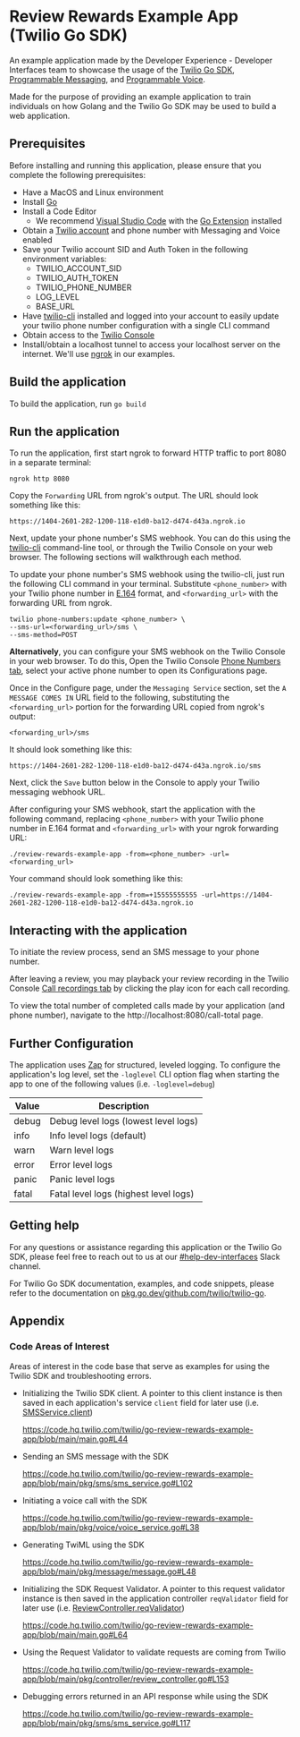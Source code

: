 # Review Rewards Example App (Twilio Go SDK)

An example application made by the Developer Experience - Developer Interfaces team to showcase the usage of the [Twilio Go SDK](https://github.com/twilio/twilio-go), [Programmable Messaging](https://www.twilio.com/docs/sms), and [Programmable Voice](https://www.twilio.com/docs/voice).

Made for the purpose of providing an example application to train individuals on how Golang and the Twilio Go SDK may be used to build a web application.

## Prerequisites

Before installing and running this application, please ensure that you complete the following prerequisites:

- Have a MacOS and Linux environment
- Install [Go](https://go.dev/dl/)
- Install a Code Editor
    - We recommend [Visual Studio Code](https://code.visualstudio.com/) with the [Go Extension](https://marketplace.visualstudio.com/items?itemName=golang.Go) installed
- Obtain a [Twilio account](https://www.twilio.com/login) and phone number with Messaging and Voice enabled
- Save your Twilio account SID and Auth Token in the following environment variables:
    - TWILIO_ACCOUNT_SID
    - TWILIO_AUTH_TOKEN
    - TWILIO_PHONE_NUMBER
    - LOG_LEVEL
    - BASE_URL
- Have [twilio-cli](https://www.twilio.com/docs/twilio-cli/quickstart) installed and logged into your account to easily update your twilio phone number configuration with a single CLI command
- Obtain access to the [Twilio Console](https://console.twilio.com/)
- Install/obtain a localhost tunnel to access your localhost server on the internet. We'll use [ngrok](https://ngrok.com/) in our examples.

## Build the application

To build the application, run `go build`

## Run the application

To run the application, first start ngrok to forward HTTP traffic to port 8080 in a separate terminal:

```
ngrok http 8080
```

Copy the `Forwarding` URL from ngrok's output. The URL should look something like this:

```
https://1404-2601-282-1200-118-e1d0-ba12-d474-d43a.ngrok.io
```

Next, update your phone number's SMS webhook. You can do this using the [twilio-cli](https://www.twilio.com/docs/twilio-cli/quickstart) command-line tool, or through the Twilio Console on your web browser. The following sections will walkthrough each method.

To update your phone number's SMS webhook using the twilio-cli, just run the following CLI command in your terminal. Substitute `<phone_number>` with your Twilio phone number in [E.164](https://www.twilio.com/docs/glossary/what-e164) format, and `<forwarding_url>` with the forwarding URL from ngrok.

```
twilio phone-numbers:update <phone_number> \
--sms-url=<forwarding_url>/sms \
--sms-method=POST
```

**Alternatively**, you can configure your SMS webhook on the Twilio Console in your web browser. To do this, Open the Twilio Console [Phone Numbers tab](https://console.twilio.com/us1/develop/phone-numbers/manage/incoming), select your active phone number to open its Configurations page.

Once in the Configure page, under the `Messaging Service` section, set the `A MESSAGE COMES IN` URL field to the following, substituting the `<forwarding_url>` portion for the forwarding URL copied from ngrok's output:

```
<forwarding_url>/sms
```

It should look something like this:

```
https://1404-2601-282-1200-118-e1d0-ba12-d474-d43a.ngrok.io/sms
```

Next, click the `Save` button below in the Console to apply your Twilio messaging webhook URL.

After configuring your SMS webhook, start the application with the following command, replacing `<phone_number>` with your Twilio phone number in E.164 format and `<forwarding_url>` with your ngrok forwarding URL:

```
./review-rewards-example-app -from=<phone_number> -url=<forwarding_url>
```

Your command should look something like this:

```
./review-rewards-example-app -from=+15555555555 -url=https://1404-2601-282-1200-118-e1d0-ba12-d474-d43a.ngrok.io
```

## Interacting with the application

To initiate the review process, send an SMS message to your phone number.

After leaving a review, you may playback your review recording in the Twilio Console [Call recordings tab](https://console.twilio.com/us1/monitor/logs/call-recordings?frameUrl=%2Fconsole%2Fvoice%2Frecordings%2Frecording-logs%3Fx-target-region%3Dus1) by clicking the play icon for each call recording.

To view the total number of completed calls made by your application (and phone number), navigate to the http://localhost:8080/call-total page.

## Further Configuration

The application uses [Zap](https://github.com/uber-go/zap) for structured, leveled logging. To configure the application's log level, set the `-loglevel` CLI option flag when starting the app to one of the following values (i.e. `-loglevel=debug`)

|Value|Description|
|---|---|
|debug|Debug level logs (lowest level logs)|
|info|Info level logs (default)|
|warn|Warn level logs|
|error|Error level logs|
|panic|Panic level logs|
|fatal|Fatal level logs (highest level logs)|

## Getting help

For any questions or assistance regarding this application or the Twilio Go SDK, please feel free to reach out to us at our [#help-dev-interfaces](https://twilio.slack.com/archives/CGQPL0RPH) Slack channel.

For Twilio Go SDK documentation, examples, and code snippets, please refer to the documentation on [pkg.go.dev/github.com/twilio/twilio-go](https://pkg.go.dev/github.com/twilio/twilio-go).

## Appendix

### Code Areas of Interest

Areas of interest in the code base that serve as examples for using the Twilio SDK and troubleshooting errors.

- Initializing the Twilio SDK client. A pointer to this client instance is then saved in each application's service `client` field for later use (i.e. [SMSService.client](https://code.hq.twilio.com/twilio/go-review-rewards-example-app/blob/main/pkg/sms/sms_service.go#L27))

    https://code.hq.twilio.com/twilio/go-review-rewards-example-app/blob/main/main.go#L44

- Sending an SMS message with the SDK
    
    https://code.hq.twilio.com/twilio/go-review-rewards-example-app/blob/main/pkg/sms/sms_service.go#L102

- Initiating a voice call with the SDK

    https://code.hq.twilio.com/twilio/go-review-rewards-example-app/blob/main/pkg/voice/voice_service.go#L38

- Generating TwiML using the SDK

    https://code.hq.twilio.com/twilio/go-review-rewards-example-app/blob/main/pkg/message/message.go#L48

- Initializing the SDK Request Validator. A pointer to this request validator instance is then saved in the application controller `reqValidator` field for later use (i.e. [ReviewController.reqValidator](https://code.hq.twilio.com/twilio/go-review-rewards-example-app/blob/main/pkg/controller/review_controller.go#L35))

    https://code.hq.twilio.com/twilio/go-review-rewards-example-app/blob/main/main.go#L64

- Using the Request Validator to validate requests are coming from Twilio

    https://code.hq.twilio.com/twilio/go-review-rewards-example-app/blob/main/pkg/controller/review_controller.go#L153

- Debugging errors returned in an API response while using the SDK

    https://code.hq.twilio.com/twilio/go-review-rewards-example-app/blob/main/pkg/sms/sms_service.go#L117
